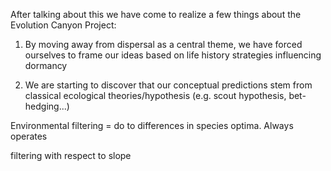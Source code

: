 


After talking about this we have come to realize a few things about the Evolution Canyon Project:

1. By moving away from dispersal as a central theme, we have forced ourselves to frame our ideas based on life history strategies influencing dormancy

2. We are starting to discover that our conceptual predictions stem from classical ecological theories/hypothesis (e.g. scout hypothesis, bet-hedging...)



Environmental filtering = do to differences in species optima. Always operates

filtering with respect to slope
